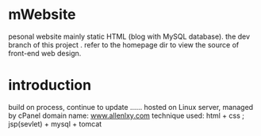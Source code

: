 # mWebsite
pesonal website mainly static HTML (blog with MySQL database).
the dev branch of this project .
refer to the homepage dir to view the source of front-end web design.

# introduction 
build on process, continue to update ......
hosted on Linux server, managed by cPanel
domain name: www.allenlxy.com
technique used: 
  html + css ;
  jsp(sevlet) + mysql + tomcat

